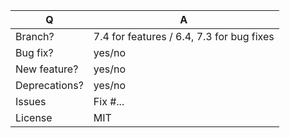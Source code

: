| Q             | A
| ------------- | ---
| Branch?       | 7.4 for features / 6.4, 7.3 for bug fixes
| Bug fix?      | yes/no
| New feature?  | yes/no <!-- if yes, also update src/**/CHANGELOG.md -->
| Deprecations? | yes/no <!-- if yes, also update UPGRADE-*.md and src/**/CHANGELOG.md -->
| Issues        | Fix #... <!-- prefix each issue number with "Fix #"; no need to create an issue if none exists, explain below -->
| License       | MIT

<!--
🛠️ Replace this text with a concise explanation of your change:
- What it does and why it's needed
- A simple example of how it works (include PHP, YAML, etc.)
- If it modifies existing behavior, include a before/after comparison

Contributor guidelines:
- ✅ Add tests and ensure they pass
- 🐞 Bug fixes must target the **lowest maintained** branch where they apply
  https://symfony.com/releases#maintained-symfony-branches
- ✨ New features and deprecations must target the **feature** branch
  and must add an entry to the changelog file of the patched component:
  https://symfony.com/doc/current/contributing/code/conventions.html#writing-a-changelog-entry
- 🔒 Do not break backward compatibility:
  https://symfony.com/bc
-->
